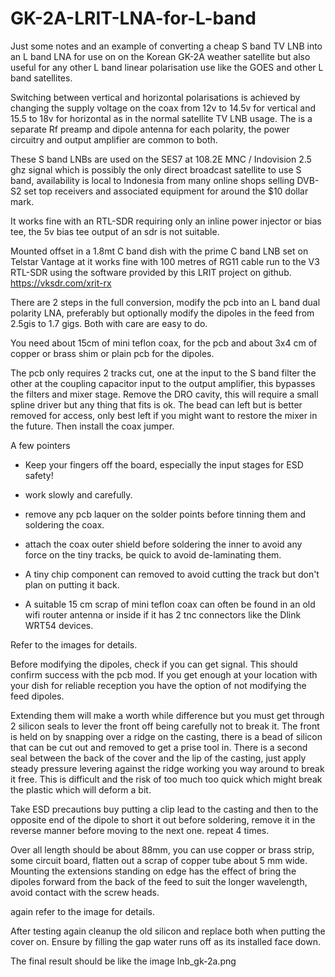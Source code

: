 # GK-2A-LRIT-LNA-for-L-band

Just some notes and an example of converting a cheap S band TV LNB into an L band LNA for use on on the Korean GK-2A weather satellite but also useful for any other L band linear polarisation use like the GOES and other L band satellites.

Switching between vertical and horizontal polarisations is achieved by changing the supply voltage on the coax from 12v to 14.5v for vertical and 15.5 to 18v for horizontal as in the normal satellite TV LNB usage. The is a separate Rf preamp and dipole antenna for each polarity, the power circuitry and output amplifier are common to both.

These S band LNBs are used on the SES7 at 108.2E MNC / Indovision 2.5 ghz signal which is possibly the only direct broadcast satellite to use S band, availability is local to Indonesia from many online shops selling DVB-S2 set top receivers and associated equipment for around the $10 dollar mark.

It works fine with an RTL-SDR requiring only an inline power injector or bias tee, the 5v bias tee output of an sdr is not suitable.

Mounted offset in a 1.8mt C band dish with the prime C band LNB set on Telstar Vantage at it works fine with 100 metres of RG11 cable run to the V3 RTL-SDR using the software provided by this LRIT project on github. https://vksdr.com/xrit-rx



There are 2 steps in the full conversion, modify the pcb into an L band dual polarity LNA, preferably but optionally modify the dipoles in the feed from 2.5gis to 1.7 gigs. Both with care are easy to do.

You need about 15cm of mini teflon coax, for the pcb and about 3x4 cm of copper or brass shim or plain pcb for the dipoles.

The pcb only requires 2 tracks cut, one at the input to the S band filter the other at the coupling capacitor input to the output amplifier, this bypasses the filters and mixer stage. Remove the DRO cavity, this will require a small spline driver but any thing that fits is ok. The bead can left but is better removed for access, only best left if you might want to restore the mixer in the future. Then install the coax jumper. 

A few pointers

- Keep your fingers off the board, especially the input stages for ESD safety!

- work slowly and carefully.

- remove any pcb laquer on the solder points before tinning them and soldering the coax.

- attach the coax outer shield before soldering the inner to avoid any force on the tiny tracks, be quick to avoid de-laminating them.

- A tiny chip component can removed to avoid cutting the track but don't plan on putting it back.

- A suitable 15 cm scrap of mini teflon coax can often be found in an old wifi router antenna or inside if it has 2 tnc connectors like the Dlink WRT54 devices.

Refer to the images for details.

Before modifying the dipoles, check if you can get signal. This should confirm success with the pcb mod. If you get enough at your location with your dish for reliable reception you have the option of not modifying the feed dipoles.

Extending them will make a worth while difference but you must get through 2 silicon seals to lever the front off being carefully not to break it. The front is held on by snapping over a ridge on the casting, there is a bead of silicon that can be cut out and removed to get a prise tool in. There is a second seal between the back of the cover and the lip of the casting, just apply steady pressure levering against the ridge working you way around to break it free. This is difficult and the risk of too much too quick which  might break the plastic which will deform a bit.

Take ESD precautions buy putting a clip lead to the casting and then to the opposite end of the dipole to short it out before soldering, remove it in the reverse manner before moving to the next one. repeat 4 times.

Over all length should be about 88mm, you can use copper or brass strip, some circuit board, flatten out a scrap of copper tube about 5 mm wide. Mounting the extensions standing on edge has the effect of bring the dipoles forward from the back of the feed to suit the longer wavelength, avoid contact with the screw heads.

again refer to the image for details.

After testing again cleanup the old silicon and replace both when putting the cover on. Ensure by filling the gap water runs off as its installed face down.

The final result should be like the image lnb_gk-2a.png
